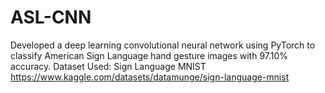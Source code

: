 # ASL-CNN
Developed a deep learning convolutional neural network using PyTorch to classify American Sign Language hand gesture images with 97.10% accuracy.
Dataset Used: Sign Language MNIST https://www.kaggle.com/datasets/datamunge/sign-language-mnist
